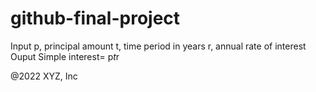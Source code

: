 # github-final-project
Input
p, principal amount 
t, time period in years
r, annual rate of interest
Ouput
Simple interest= p*t*r

@2022 XYZ, Inc

